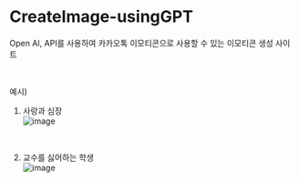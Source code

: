 # CreateImage-usingGPT
Open AI, API를 사용하여 카카오톡 이모티콘으로 사용할 수 있는 이모티콘 생성 사이트

<br>

예시) <br>
1) 사랑과 심장 <br>
![image](https://user-images.githubusercontent.com/83442902/229089279-65976dd4-009d-4466-a698-f97e5136a7dc.png)

<br>

2) 교수를 싫어하는 학생 <br>
![image](https://user-images.githubusercontent.com/83442902/229090573-e8d33ccd-ecb9-4833-a879-8a8b39126e54.png)
